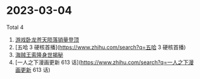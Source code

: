 # 2023-03-04

Total 4

<!-- BEGIN -->
<!-- UpdateTime Sat Mar 04 2023 07:04:26 GMT+0800 (China Standard Time) -->

1. [游戏卧龙苍天陨落销量登顶](https://www.zhihu.com/search?q=游戏卧龙苍天陨落销量登顶)
1. [五哈 3 硬核首播](https://www.zhihu.com/search?q=五哈 3 硬核首播)
1. [海贼王索隆身世揭秘](https://www.zhihu.com/search?q=海贼王索隆身世揭秘)
1. [一人之下漫画更新 613 话](https://www.zhihu.com/search?q=一人之下漫画更新 613
   话)

<!-- END -->

